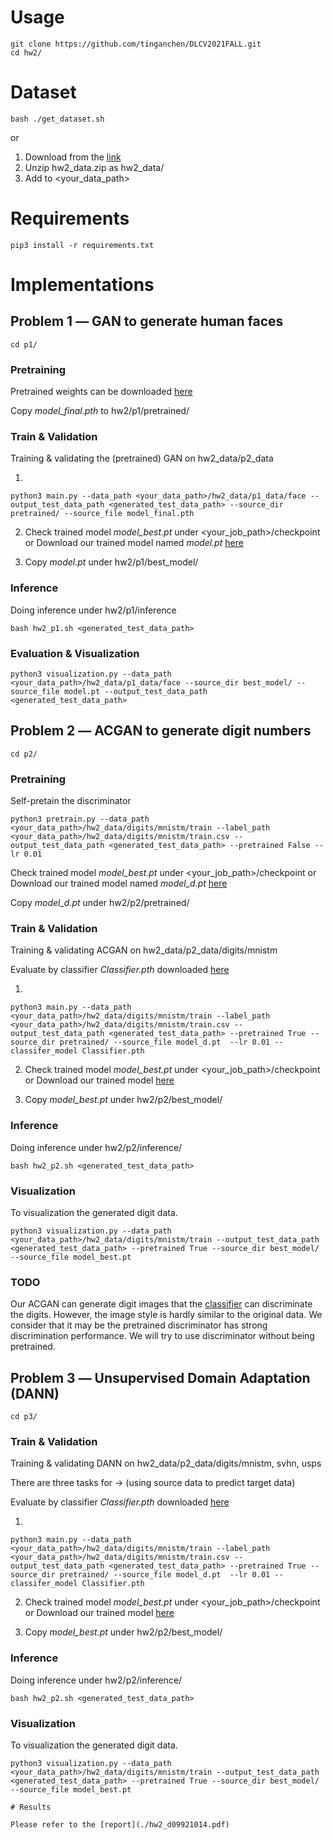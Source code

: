 # Usage
    git clone https://github.com/tinganchen/DLCV2021FALL.git
    cd hw2/

# Dataset
    bash ./get_dataset.sh

or 
1. Download from the [link](https://drive.google.com/file/d/1SEhOw-9lN8Vao5E5MCjJnitQBqKBO53S/view?usp=sharing) 
2. Unzip hw2_data.zip as hw2_data/
3. Add to <your_data_path> 

# Requirements

    pip3 install -r requirements.txt


# Implementations

## Problem 1 ― GAN to generate human faces
    cd p1/

### Pretraining 

Pretrained weights can be downloaded [here](https://drive.google.com/file/d/1r9fnO0tloxCfYpYcobFV89CXUUGjfuiq/view?usp=sharing)

Copy *model_final.pth* to hw2/p1/pretrained/

### Train & Validation

Training & validating the (pretrained) GAN on hw2_data/p2_data

1.
```shell
python3 main.py --data_path <your_data_path>/hw2_data/p1_data/face --output_test_data_path <generated_test_data_path> --source_dir pretrained/ --source_file model_final.pth
```

2. Check trained model *model_best.pt* under <your_job_path>/checkpoint or Download our trained model named *model.pt* [here](https://drive.google.com/file/d/114c2ewuxYtxvvXulRlnbn9YnYfBBJUKx/view?usp=sharing)

3. Copy *model.pt* under hw2/p1/best_model/

### Inference

Doing inference under hw2/p1/inference

```shell
bash hw2_p1.sh <generated_test_data_path>
```

### Evaluation & Visualization

```shell
python3 visualization.py --data_path <your_data_path>/hw2_data/p1_data/face --source_dir best_model/ --source_file model.pt --output_test_data_path <generated_test_data_path>
```

## Problem 2 ― ACGAN to generate digit numbers
    cd p2/

### Pretraining

Self-pretain the discriminator

```shell
python3 pretrain.py --data_path <your_data_path>/hw2_data/digits/mnistm/train --label_path <your_data_path>/hw2_data/digits/mnistm/train.csv --output_test_data_path <generated_test_data_path> --pretrained False --lr 0.01
```

Check trained model *model_best.pt* under <your_job_path>/checkpoint or Download our trained model named *model_d.pt* [here](https://drive.google.com/file/d/168upVTErMenJDNMicqegM7ChjpZpTDHU/view?usp=sharing)

Copy *model_d.pt* under hw2/p2/pretrained/


### Train & Validation

Training & validating ACGAN on hw2_data/p2_data/digits/mnistm

Evaluate by classifier *Classifier.pth* downloaded [here](https://drive.google.com/file/d/1BDeP24VQJZuNdoAEtvxpnJnxpAShLxpt/view?usp=sharing)

1.
```shell
python3 main.py --data_path <your_data_path>/hw2_data/digits/mnistm/train --label_path <your_data_path>/hw2_data/digits/mnistm/train.csv --output_test_data_path <generated_test_data_path> --pretrained True --source_dir pretrained/ --source_file model_d.pt  --lr 0.01 --classifer_model Classifier.pth
```

2. Check trained model *model_best.pt* under <your_job_path>/checkpoint or Download our trained model [here](https://drive.google.com/file/d/1zYn4RTR394rR0LRVlv9QDj-6MHopavnu/view?usp=sharing)

3. Copy *model_best.pt* under hw2/p2/best_model/

### Inference

Doing inference under hw2/p2/inference/

```shell
bash hw2_p2.sh <generated_test_data_path>
```

### Visualization
To visualization the generated digit data. 

```shell
python3 visualization.py --data_path <your_data_path>/hw2_data/digits/mnistm/train --output_test_data_path <generated_test_data_path> --pretrained True --source_dir best_model/ --source_file model_best.pt 
```

### TODO
Our ACGAN can generate digit images that the [classifier](./p2/digit_classifier.py) can discriminate the digits.
However, the image style is hardly similar to the original data. 
We consider that it may be the pretrained discriminator has strong discrimination performance.
We will try to use discriminator without being pretrained.


## Problem 3 ― Unsupervised Domain Adaptation (DANN)
    cd p3/


### Train & Validation

Training & validating DANN on hw2_data/p2_data/digits/mnistm, svhn, usps

There are three tasks for <SRC>-><TGT> (using source data to predict target data)

Evaluate by classifier *Classifier.pth* downloaded [here](https://drive.google.com/file/d/1BDeP24VQJZuNdoAEtvxpnJnxpAShLxpt/view?usp=sharing)

1.
```shell
python3 main.py --data_path <your_data_path>/hw2_data/digits/mnistm/train --label_path <your_data_path>/hw2_data/digits/mnistm/train.csv --output_test_data_path <generated_test_data_path> --pretrained True --source_dir pretrained/ --source_file model_d.pt  --lr 0.01 --classifer_model Classifier.pth
```

2. Check trained model *model_best.pt* under <your_job_path>/checkpoint or Download our trained model [here](https://drive.google.com/file/d/1zYn4RTR394rR0LRVlv9QDj-6MHopavnu/view?usp=sharing)

3. Copy *model_best.pt* under hw2/p2/best_model/

### Inference

Doing inference under hw2/p2/inference/

```shell
bash hw2_p2.sh <generated_test_data_path>
```

### Visualization
To visualization the generated digit data. 

```shell
python3 visualization.py --data_path <your_data_path>/hw2_data/digits/mnistm/train --output_test_data_path <generated_test_data_path> --pretrained True --source_dir best_model/ --source_file model_best.pt 

# Results

Please refer to the [report](./hw2_d09921014.pdf)
